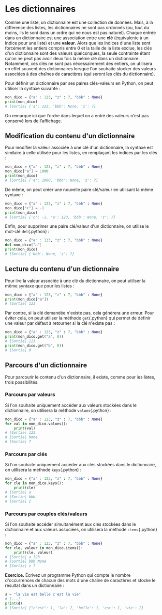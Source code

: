 # Les dictionnaires

Comme une liste, un dictionnaire est une collection de données.
Mais, à la différence des listes, les dictionnaires ne sont pas ordonnés (ou, tout du moins, ils le sont dans un ordre qui ne nous est pas naturel).
Chaque entrée dans un dictionnaire est une association entre une **clé** (équivalente à un indice pour une liste) et une **valeur**.
Alors que les indices d'une liste sont forcément les entiers compris entre 0 et la taille de la liste exclue, les clés d'un dictionnaire sont des valeurs quelconques, la seule contrainte étant qu'on ne peut pas avoir deux fois la même clé dans un dictionnaire.
Notamment, ces clés ne sont pas nécessairement des entiers, on utilisera en effet souvent des dictionnaires lorsque l'on souhaite stocker des valeurs associées à des chaînes de caractères (qui seront les clés du dictionnaire).

Pour définir un dictionnaire par ses paires clés-valeurs en Python, on peut utiliser la syntaxe suivante :
```python
mon_dico = {"a" : 123, "z" : 7, "bbb" : None}
print(mon_dico)
# [Sortie] {'a': 123, 'bbb': None, 'z': 7}
```

On remarque ici que l'ordre dans lequel on a entré des valeurs n'est pas conservé lors de l'affichage.

## Modification du contenu d'un dictionnaire

Pour modifier la valeur associée à une clé d'un dictionnaire, la syntaxe est similaire à celle utilisée pour les listes, en remplaçant les indices par les clés :
```python
mon_dico = {"a" : 123, "z" : 7, "bbb" : None}
mon_dico["a"] = 1000
print(mon_dico)
# [Sortie] {'a': 1000, 'bbb': None, 'z': 7}
```

De même, on peut créer une nouvelle paire clé/valeur en utilisant la même syntaxe :
```python
mon_dico = {"a" : 123, "z" : 7, "bbb" : None}
mon_dico["c"] = -1
print(mon_dico)
# [Sortie] {'c': -1, 'a': 123, 'bbb': None, 'z': 7}
```

Enfin, pour supprimer une paire clé/valeur d'un dictionnaire, on utilise le mot-clé `del`{.python} :
```python
mon_dico = {"a" : 123, "z" : 7, "bbb" : None}
del mon_dico["a"]
print(mon_dico)
# [Sortie] {'bbb': None, 'z': 7}
```

## Lecture du contenu d'un dictionnaire

Pour lire la valeur associée à une clé du dictionnaire, on peut utiliser la même syntaxe que pour les listes :
```python
mon_dico = {"a" : 123, "z" : 7, "bbb" : None}
print(mon_dico["a"])
# [Sortie] 123
```

Par contre, si la clé demandée n'existe pas, cela génèrera une erreur.
Pour éviter cela, on peut utiliser la méthode `get`{.python} qui permet de définir une valeur par défaut à retourner si la clé n'existe pas :
```python
mon_dico = {"a" : 123, "z" : 7, "bbb" : None}
print(mon_dico.get("a", 0))
# [Sortie] 123
print(mon_dico.get("b", 0))
# [Sortie] 0
```

## Parcours d'un dictionnaire

Pour parcourir le contenu d'un dictionnaire, il existe, comme pour les listes, trois possibilités.

### Parcours par valeurs

Si l'on souhaite uniquement accéder aux valeurs stockées dans le dictionnaire, on utilisera la méthode `values`{.python} :
```python
mon_dico = {"a" : 123, "z" : 7, "bbb" : None}
for val in mon_dico.values():
    print(val)
# [Sortie] 123
# [Sortie] None
# [Sortie] 7
```

### Parcours par clés

Si l'on souhaite uniquement accéder aux clés stockées dans le dictionnaire, on utilisera la méthode `keys`{.python} :
```python
mon_dico = {"a" : 123, "z" : 7, "bbb" : None}
for cle in mon_dico.keys():
    print(cle)
# [Sortie] a
# [Sortie] bbb
# [Sortie] z
```

### Parcours par couples clés/valeurs

Si l'on souhaite accéder simultanément aux clés stockées dans le dictionnaire et aux valeurs associées, on utilisera la méthode `items`{.python} :
```python
mon_dico = {"a" : 123, "z" : 7, "bbb" : None}
for cle, valeur in mon_dico.items():
    print(cle, valeur)
# [Sortie] a 123
# [Sortie] bbb None
# [Sortie] z 7
```


**Exercice.**
Écrivez un programme Python qui compte le nombre d'occurrences de chacun des mots d'une chaîne de caractères et stocke le résultat dans un dictionnaire :
```python
s = "la vie est belle c'est la vie"
# [...]
print(d)
# [Sortie] {"c'est": 1, 'la': 2, 'belle': 1, 'est': 1, 'vie': 2}
```
